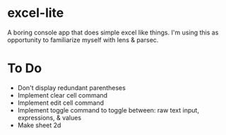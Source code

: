 # excel-lite
A boring console app that does simple excel like things.
I'm using this as opportunity to familiarize myself with lens & parsec.

# To Do
- Don't display redundant parentheses
- Implement clear cell command
- Implement edit cell command
- Implement toggle command to toggle between: raw text input, expressions, & values
- Make sheet 2d
